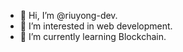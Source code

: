 - 👋 Hi, I’m @riuyong-dev.
- 👀 I’m interested in web development.
- 🌱 I’m currently learning Blockchain.
